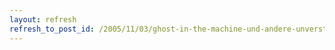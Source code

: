 ```yaml
---
layout: refresh
refresh_to_post_id: /2005/11/03/ghost-in-the-machine-und-andere-unverstndlichkeiten
---
```

